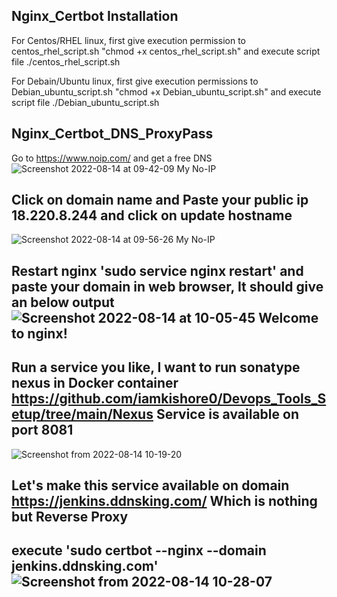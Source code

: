 
## Nginx_Certbot Installation

For Centos/RHEL linux, first give execution permission to centos_rhel_script.sh "chmod +x centos_rhel_script.sh" 
      and execute script file ./centos_rhel_script.sh  

For Debain/Ubuntu linux, first give execution permissions to Debian_ubuntu_script.sh "chmod +x Debian_ubuntu_script.sh"
      and execute script file ./Debian_ubuntu_script.sh

      


## Nginx_Certbot_DNS_ProxyPass

Go to https://www.noip.com/ and get a free DNS ![Screenshot 2022-08-14 at 09-42-09 My No-IP](https://user-images.githubusercontent.com/98376417/184522356-1a13b5bf-2bc7-45b5-aa34-9252bf62f606.png)

##  Click on domain name and Paste your public ip 18.220.8.244 and click on update hostname

![Screenshot 2022-08-14 at 09-56-26 My No-IP](https://user-images.githubusercontent.com/98376417/184522492-9014b541-b429-40e6-b953-a0e0c2754f1d.png)


##  Restart nginx 'sudo service nginx restart' and paste your domain in web browser, It should give an below output![Screenshot 2022-08-14 at 10-05-45 Welcome to nginx!](https://user-images.githubusercontent.com/98376417/184522743-5a778997-1b1d-47c0-af24-85c6345a6553.png)

## Run a service you like, I want to run sonatype nexus in Docker container https://github.com/iamkishore0/Devops_Tools_Setup/tree/main/Nexus   Service is available on port 8081


![Screenshot from 2022-08-14 10-19-20](https://user-images.githubusercontent.com/98376417/184522963-fc681aed-a01c-498e-afb8-1026504834a2.png)

## Let's make this service available on domain https://jenkins.ddnsking.com/ Which is nothing but Reverse Proxy 
## execute 'sudo certbot --nginx --domain jenkins.ddnsking.com'![Screenshot from 2022-08-14 10-28-07](https://user-images.githubusercontent.com/98376417/184523206-9610d22c-5fa7-4023-b402-5a49238fe6a4.png)
 


